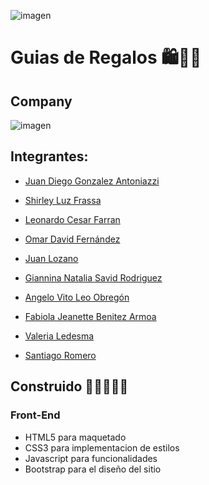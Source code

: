 ![imagen](https://user-images.githubusercontent.com/105946879/189708376-08477f46-ff38-476d-b096-09a224167ed6.png)


# Guias de Regalos 🛍️🎁🎀

## Company
![imagen](https://user-images.githubusercontent.com/105946879/193426847-0a3fd71f-8c6b-4669-9485-6e9d15b4dfaa.png)




## Integrantes:

- [Juan Diego Gonzalez Antoniazzi](https://github.com/JDGA1997)

- [Shirley Luz Frassa](https://github.com/shirleyfrassa)

- [Leonardo Cesar Farran](https://github.com/Leo-Farran)

- [Omar David Fernández](https://github.com/odafer91)

- [Juan Lozano](https://github.com/juanlozano77)

- [Giannina Natalia Savid Rodriguez](https://github.com/giannisavid)

- [Angelo Vito Leo Obregón](https://github.com/Angelo-1989)

- [Fabiola Jeanette Benitez Armoa](https://github.com/JeaneBeAr)

- [Valeria Ledesma](https://github.com/ledesmavb)

- [Santiago Romero](https://github.com/santiagosw)



## Construido 👩‍💻👨🏼‍💻

### Front-End

- HTML5 para maquetado
- CSS3 para implementacion de estilos
- Javascript para funcionalidades
- Bootstrap para el diseño del sitio

